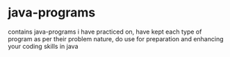 # java-programs
contains java-programs i have practiced on, have kept each type of program as per their problem nature, do use for preparation and enhancing your coding skills in java
